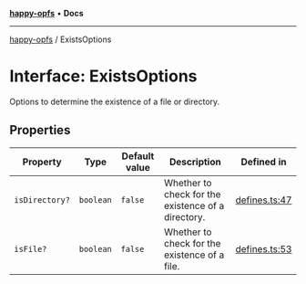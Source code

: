 [**happy-opfs**](../README.md) • **Docs**

***

[happy-opfs](../README.md) / ExistsOptions

# Interface: ExistsOptions

Options to determine the existence of a file or directory.

## Properties

| Property | Type | Default value | Description | Defined in |
| ------ | ------ | ------ | ------ | ------ |
| `isDirectory?` | `boolean` | `false` | Whether to check for the existence of a directory. | [defines.ts:47](https://github.com/JiangJie/happy-opfs/blob/0955d4be7b0440a9e0261193bc3c402389d8f518/src/fs/defines.ts#L47) |
| `isFile?` | `boolean` | `false` | Whether to check for the existence of a file. | [defines.ts:53](https://github.com/JiangJie/happy-opfs/blob/0955d4be7b0440a9e0261193bc3c402389d8f518/src/fs/defines.ts#L53) |
